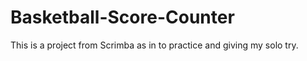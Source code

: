 # Basketball-Score-Counter
This is a project from Scrimba as in to practice and giving my solo try.
